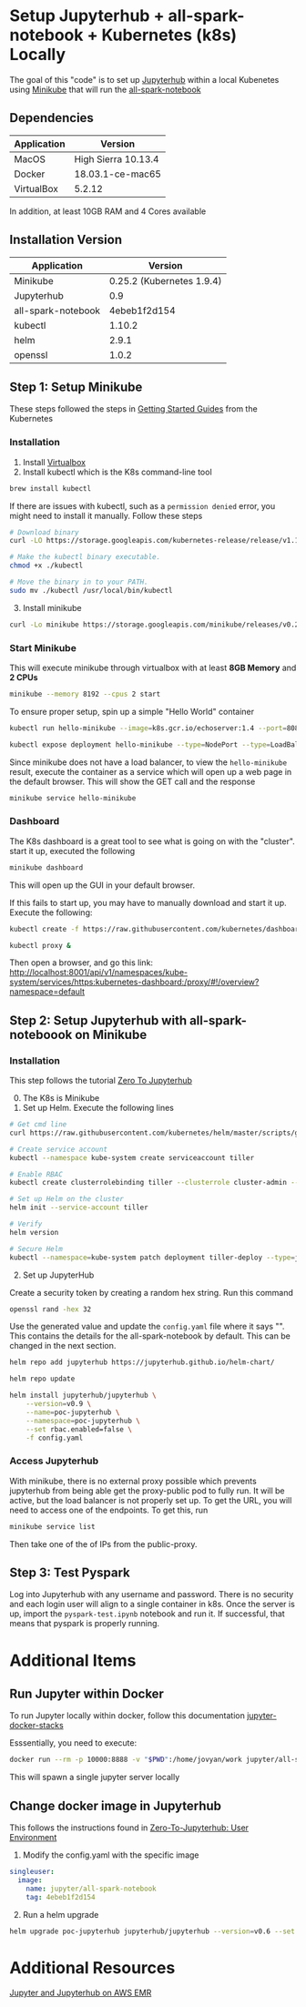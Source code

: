 # Setup Jupyterhub + all-spark-notebook + Kubernetes (k8s) Locally

The goal of this "code" is to set up [Jupyterhub](https://github.com/jupyterhub/jupyterhub) within a local Kubenetes using [Minikube](https://kubernetes.io/docs/getting-started-guides/minikube/) that will run the [all-spark-notebook]( https://github.com/jupyter/docker-stacks/tree/master/all-spark-notebook)

## Dependencies

| Application | Version |
| --- | --- |
| MacOS | High Sierra 10.13.4 |
| Docker | 18.03.1-ce-mac65 |
| VirtualBox | 5.2.12 |

In addition, at least 10GB RAM and 4 Cores available

## Installation Version

| Application | Version |
| --- | --- |
| Minikube | 0.25.2 (Kubernetes 1.9.4) |
| Jupyterhub | 0.9|
| all-spark-notebook | 4ebeb1f2d154 |
| kubectl | 1.10.2 |
| helm | 2.9.1 |
| openssl | 1.0.2 |

## Step 1: Setup Minikube

These steps followed the steps in [Getting Started Guides](https://kubernetes.io/docs/getting-started-guides/minikube/) from the Kubernetes

### Installation

1. Install [Virtualbox](https://www.virtualbox.org/)
2. Install kubectl which is the K8s command-line tool

``` bash
brew install kubectl
```

If there are issues with kubectl, such as a `permission denied` error, you might need to install it manually. Follow these steps

```bash
# Download binary
curl -LO https://storage.googleapis.com/kubernetes-release/release/v1.10.2/bin/darwin/amd64/kubectl

# Make the kubectl binary executable.
chmod +x ./kubectl

# Move the binary in to your PATH.
sudo mv ./kubectl /usr/local/bin/kubectl
```

3. Install minikube 

``` bash
curl -Lo minikube https://storage.googleapis.com/minikube/releases/v0.25.2/minikube-darwin-amd64 && chmod +x minikube && sudo mv minikube /usr/local/bin/
```

### Start Minikube

This will execute minikube through virtualbox with at least __8GB Memory__ and __2 CPUs__

```bash
minikube --memory 8192 --cpus 2 start
```

To ensure proper setup, spin up a simple "Hello World" container

```bash
kubectl run hello-minikube --image=k8s.gcr.io/echoserver:1.4 --port=8080

kubectl expose deployment hello-minikube --type=NodePort --type=LoadBalancer
```

Since minikube does not have a load balancer, to view the `hello-minikube` result, execute the container as a service which will open up a web page in the default browser. This will show the GET call and the response

```bash
minikube service hello-minikube
```

### Dashboard
The K8s dashboard is a great tool to see what is going on with the "cluster". start it up, executed the following

```bash
minikube dashboard
```

This will open up the GUI in your default browser.

If this fails to start up, you may have to manually download and start it up. Execute the following:

```bash
kubectl create -f https://raw.githubusercontent.com/kubernetes/dashboard/master/src/deploy/recommended/kubernetes-dashboard.yaml

kubectl proxy &
```

Then open a browser, and go this link: <http://localhost:8001/api/v1/namespaces/kube-system/services/https:kubernetes-dashboard:/proxy/#!/overview?namespace=default>

## Step 2: Setup Jupyterhub with all-spark-noteboook on Minikube

### Installation

This step follows the tutorial [Zero To Jupyterhub](http://zero-to-jupyterhub.readthedocs.io/en/latest/index.html)

0. The K8s is Minikube
1. Set up Helm. Execute the following lines

```bash
# Get cmd line
curl https://raw.githubusercontent.com/kubernetes/helm/master/scripts/get | bash

# Create service account
kubectl --namespace kube-system create serviceaccount tiller

# Enable RBAC
kubectl create clusterrolebinding tiller --clusterrole cluster-admin --serviceaccount=kube-system:tiller

# Set up Helm on the cluster
helm init --service-account tiller

# Verify
helm version

# Secure Helm
kubectl --namespace=kube-system patch deployment tiller-deploy --type=json --patch='[{"op": "add", "path": "/spec/template/spec/containers/0/command", "value": ["/tiller", "--listen=localhost:44134"]}]'
```

2. Set up JupyterHub

Create a security token by creating a random hex string. Run this command

```bash
openssl rand -hex 32
```

Use the generated value and update the ```config.yaml``` file where it says "<PUT-SECURITY-TOKEN-HERE>". This contains the details for the all-spark-notebook by default. This can be changed in the next section.

```bash
helm repo add jupyterhub https://jupyterhub.github.io/helm-chart/

helm repo update

helm install jupyterhub/jupyterhub \
    --version=v0.9 \
    --name=poc-jupyterhub \
    --namespace=poc-jupyterhub \
    --set rbac.enabled=false \
    -f config.yaml
```

### Access Jupyterhub

With minikube, there is no external proxy possible which prevents jupyterhub from being able get the proxy-public pod to fully run. It will be active, but the load balancer is not properly set up. To get the URL, you will need to access one of the endpoints. To get this, run 
```bash
minikube service list
```
Then take one of the of IPs from the public-proxy.


## Step 3: Test Pyspark

Log into Jupyterhub with any username and password. There is no security and each login user will align to a single container in k8s. Once the server is up, import the ```pyspark-test.ipynb``` notebook and run it. If successful, that means that pyspark is properly running.

# Additional Items

## Run Jupyter within Docker

To run Jupyter locally within docker, follow this documentation [jupyter-docker-stacks](http://jupyter-docker-stacks.readthedocs.io/en/latest/)

Esssentially, you need to execute:
```bash
docker run --rm -p 10000:8888 -v "$PWD":/home/jovyan/work jupyter/all-spark-notebook
```

This will spawn a single jupyter server locally

## Change docker image in Jupyterhub

This follows the instructions found in [Zero-To-Jupyterhub: User Environment](http://zero-to-jupyterhub.readthedocs.io/en/latest/user-environment.html)

1. Modify the config.yaml with the specific image

```yaml
singleuser:
  image:
    name: jupyter/all-spark-notebook
    tag: 4ebeb1f2d154
```

2. Run a helm upgrade 

```bash 
helm upgrade poc-jupyterhub jupyterhub/jupyterhub --version=v0.6 --set rbac.enabled=false -f config.yaml
```

# Additional Resources

[Jupyter and Jupyterhub on AWS EMR](https://aws.amazon.com/blogs/big-data/running-jupyter-notebook-and-jupyterhub-on-amazon-emr/)
